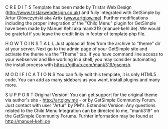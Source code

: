 C R E D I T S
Template has been made by Tristar Web Design (http://www.tristarwebdesign.co.uk) and fully integrated with GetSimple 
by Artur Główczyński aka Artix (www.artglow.me). 
Further modifications including the proper integration of the "Child Menu" plugin for GetSimple have been made 
by Manuel Kehl aka mank319 (manuel-kehl.de).
We would be grateful if you leave the credit links in footer of template.php file.

H O W  T O  I N S T A L L
Just upload all files from the archive to "theme" dir at your server. Next go to the admin page of your GetSimple site 
and activate the theme via the "Theme" tab.
If you have command line access to your webserver and like working in a shell, you may consider automating the 
install process with https://github.com/mank319/gscmsh.

M O D I F I C A T I O N S
You can fully edit this template, it is only HTML5 code. 
You can add as many sidebars as you want, install plugins and many more.

S U P P O R T
Original Version: You can get support for the original theme via author's site - http://artglow.me - or by GetSimple Community Forum. Just contact with user "Artur" by PM's.
Extended Version: Any questions related to the Child Menu Integration can be directed to me, "mank319" on the GetSimple Community Forums. Furhter information may be found at http://manuel-kehl.de

